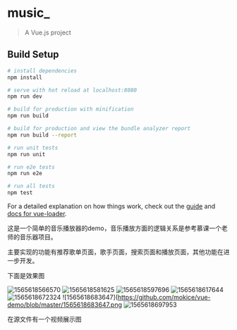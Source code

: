 # music_

> A Vue.js project

## Build Setup

``` bash
# install dependencies
npm install

# serve with hot reload at localhost:8080
npm run dev

# build for production with minification
npm run build

# build for production and view the bundle analyzer report
npm run build --report

# run unit tests
npm run unit

# run e2e tests
npm run e2e

# run all tests
npm test
```

For a detailed explanation on how things work, check out the [guide](http://vuejs-templates.github.io/webpack/) and [docs for vue-loader](http://vuejs.github.io/vue-loader).





这是一个简单的音乐播放器的demo，音乐播放方面的逻辑关系是参考慕课一个老师的音乐器项目。

主要实现的功能有推荐歌单页面，歌手页面，搜索页面和播放页面，其他功能在进一步开发。

下面是效果图

![1565618566570](https://github.com/mokice/vue-demo/blob/master/1565618566570.png)
![1565618581625](https://github.com/mokice/vue-demo/blob/master/1565618581625.png)
![1565618597696](https://github.com/mokice/vue-demo/blob/master/1565618597696.png)
![1565618617644](https://github.com/mokice/vue-demo/blob/master/1565618617644.png)
![1565618672324](https://github.com/mokice/vue-demo/blob/master/1565618672324.png)
![1565618683647](https://github.com/mokice/vue-demo/blob/master/1565618683647.png
![1565618697953](https://github.com/mokice/vue-demo/blob/master/1565618697953.png)






在源文件有一个视频展示图








